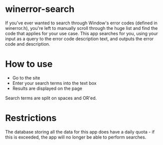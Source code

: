 # winerror-search
If you've ever wanted to search through Window's error codes (defined in winerror.h), you're left to manually scroll through the huge list and find the code that applies for your use case. This app searches for you, using your input as a query to the error code description text, and outputs the error code and description.

# How to use
- Go to the site
- Enter your search terms into the text box
- Results are displayed on the page

Search terms are split on spaces and OR'ed.

# Restrictions
The database storing all the data for this app does have a daily quota - if this is exceeded, the app will no longer be able to perform searches.